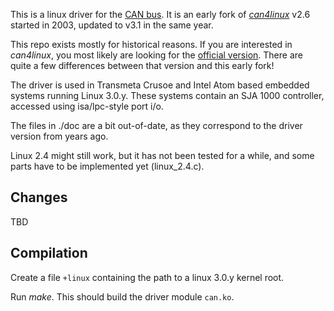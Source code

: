 This is a linux driver for the [CAN bus][can]. It is an early fork of
[*can4linux*][c4lwiki] v2.6 started in 2003, updated to v3.1 in the
same year.

This repo exists mostly for historical reasons. If you are interested
in *can4linux*, you most likely are looking for the [official
version][c4l]. There are quite a few differences between that version
and this early fork!

The driver is used in Transmeta Crusoe and Intel Atom based
embedded systems running Linux 3.0.y. These systems contain an
SJA 1000 controller, accessed using isa/lpc-style port i/o.

The files in ./doc are a bit out-of-date, as they correspond to the
driver version from years ago.

Linux 2.4 might still work, but it has not been tested for a while,
and some parts have to be implemented yet (linux_2.4.c).

## Changes

TBD

## Compilation

Create a file `+linux` containing the path to a linux 3.0.y kernel root.

Run *make*. This should build the driver module `can.ko`.



[can]: https://en.wikipedia.org/wiki/CAN_bus
[c4lwiki]: https://en.wikipedia.org/wiki/Can4linux
[c4l]: https://gitlab.com/hjoertel/can4linux
[sf]: http://sourceforge.net/projects/can4linux/

